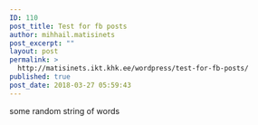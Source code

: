 ```yaml
---
ID: 110
post_title: Test for fb posts
author: mihhail.matisinets
post_excerpt: ""
layout: post
permalink: >
  http://matisinets.ikt.khk.ee/wordpress/test-for-fb-posts/
published: true
post_date: 2018-03-27 05:59:43
---
```

some random string of words